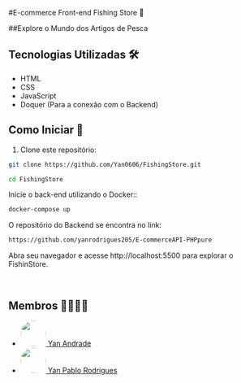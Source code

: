 #E-commerce Front-end Fishing Store 🎣

##Explore o Mundo dos Artigos de Pesca 


## Tecnologias Utilizadas 🛠️

- HTML
- CSS
- JavaScript
- Doquer (Para a conexão com o Backend)

## Como Iniciar 🚀

1. Clone este repositório:

```bash
git clone https://github.com/Yan0606/FishingStore.git
```
```bash
cd FishingStore
```
Inicie o back-end utilizando o Docker::
```bash
docker-compose up
```

O repositório do Backend se encontra no link:
```bash
https://github.com/yanrodrigues205/E-commerceAPI-PHPpure
```

Abra seu navegador e acesse http://localhost:5500 para explorar o FishinStore.


<br>


## Membros 👨‍👨‍👦‍👦
- <a href="https://github.com/Yan0606"><img src="https://avatars.githubusercontent.com/u/116196986?v=4" style="width:50px;height:50px;border-radius:50px"> Yan Andrade </a>
- <a href="https://github.com/yanrodrigues205"><img src="https://avatars.githubusercontent.com/u/92941649?v=4&u=59abdf7171067a1f748a38ce03e5b1294e6e14ea&v=4" style="width:50px;height:50px;border-radius:50px">   Yan Pablo Rodrigues </a>
 
